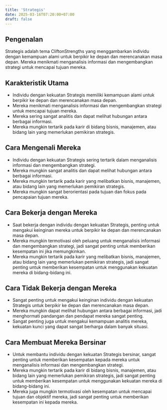 ```yaml
---
title: 'Strategis'
date: 2025-03-16T07:20:00+07:00
draft: false
---
```


## Pengenalan

Strategis adalah tema CliftonStrengths yang menggambarkan individu dengan kemampuan alami untuk berpikir ke depan dan merencanakan masa depan. Mereka menikmati menganalisis informasi dan mengembangkan strategi untuk mencapai tujuan mereka.

## Karakteristik Utama

- Individu dengan kekuatan Strategis memiliki kemampuan alami untuk berpikir ke depan dan merencanakan masa depan.
- Mereka menikmati menganalisis informasi dan mengembangkan strategi untuk mencapai tujuan mereka.
- Mereka sering sangat analitis dan dapat melihat hubungan antara berbagai informasi.
- Mereka mungkin tertarik pada karir di bidang bisnis, manajemen, atau bidang lain yang memerlukan pemikiran strategis.

## Cara Mengenali Mereka

- Individu dengan kekuatan Strategis sering tertarik dalam menganalisis informasi dan mengembangkan strategi.
- Mereka mungkin sangat analitis dan dapat melihat hubungan antara berbagai informasi.
- Mereka mungkin tertarik pada karir yang melibatkan bisnis, manajemen, atau bidang lain yang memerlukan pemikiran strategis.
- Mereka mungkin sangat berorientasi pada tujuan dan fokus pada pencapaian tujuan mereka.

## Cara Bekerja dengan Mereka

- Saat bekerja dengan individu dengan kekuatan Strategis, penting untuk mengakui keinginan mereka untuk berpikir ke depan dan merencanakan masa depan.
- Mereka mungkin termotivasi oleh peluang untuk menganalisis informasi dan mengembangkan strategi, jadi sangat penting untuk memberikan kesempatan ini jika memungkinkan.
- Mereka mungkin tertarik pada karir yang melibatkan bisnis, manajemen, atau bidang lain yang memerlukan pemikiran strategis, jadi sangat penting untuk memberikan kesempatan untuk menggunakan kekuatan mereka di bidang-bidang ini.

## Cara Tidak Bekerja dengan Mereka

- Sangat penting untuk mengakui keinginan individu dengan kekuatan Strategis untuk berpikir ke depan dan merencanakan masa depan.
- Mereka mungkin dapat melihat hubungan antara berbagai informasi, jadi menghormati pandangan dan pendapat mereka sangat penting.
- Sangat penting juga untuk mengakui kemampuan analitis mereka, kekuatan kunci yang dapat sangat berharga dalam banyak situasi.

## Cara Membuat Mereka Bersinar

- Untuk membantu individu dengan kekuatan Strategis bersinar, sangat penting untuk memberikan kesempatan kepada mereka untuk menganalisis informasi dan mengembangkan strategi.
- Mereka mungkin tertarik pada karir di bidang bisnis, manajemen, atau bidang lain yang memerlukan pemikiran strategis, jadi sangat penting untuk memberikan kesempatan untuk menggunakan kekuatan mereka di bidang-bidang ini.
- Mereka juga mungkin termotivasi oleh kesempatan untuk mencapai tujuan dan objektif mereka, jadi sangat penting untuk memberikan kesempatan ini kepada mereka.
